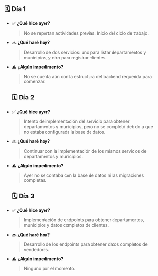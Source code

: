 ## 🗓️ Día 1
- ✅ **¿Qué hice ayer?**  
  > No se reportan actividades previas. Inicio del ciclo de trabajo.

- 🔜 **¿Qué haré hoy?**  
  > Desarrollo de dos servicios: uno para listar departamentos y municipios, y otro para registrar clientes.

- ⚠️ **¿Algún impedimento?**  
  > No se cuenta aún con la estructura del backend requerida para comenzar.

  ## 🗓️ Día 2
- ✅ **¿Qué hice ayer?**  
  > Intento de implementación del servicio para obtener departamentos y municipios, pero no se completó debido a que no estaba configurada la base de datos.

- 🔜 **¿Qué haré hoy?**  
  > Continuar con la implementación de los mismos servicios de departamentos y municipios.

- ⚠️ **¿Algún impedimento?**  
  > Ayer no se contaba con la base de datos ni las migraciones completas.

  ## 🗓️ Día 3
- ✅ **¿Qué hice ayer?**  
  > Implementación de endpoints para obtener departamentos, municipios y datos completos de clientes.

- 🔜 **¿Qué haré hoy?**  
  > Desarrollo de los endpoints para obtener datos completos de vendedores.

- ⚠️ **¿Algún impedimento?**  
  > Ninguno por el momento.